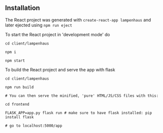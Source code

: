 ## Installation

The React project was generated with `create-react-app lampenhaus` and later ejected using `npm run eject`

To start the React project in 'development mode' do
```
cd client/lampenhaus

npm i

npm start
```

To build the React project and serve the app with flask
```
cd client/lampenhaus

npm run build

# You can then serve the minified, 'pure' HTML/JS/CSS files with this:

cd frontend

FLASK_APP=app.py flask run # make sure to have flask installed: pip install flask

# go to localhost:5000/app

```
